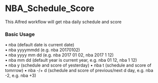 # NBA_Schedule_Score
This Alfred workflow will get nba daily schedule and score

### Basic Usage
• nba            (default date is current date)  
• nba yyyymmdd   (e.g. nba 20170102)  
• nba yyyy mm dd (e.g. nba 2017 01 02, nba 2017 1 12)  
• nba mm dd      (default year is current year, e.g. nba 01 12, nba 1 12)  
• nba y          (schedule and score of yesterday) 
• nba t          (schedule and score of tomrrow)
• nba -/+ d      (schedule and score of previous/next d day, e.g. nba -2, e.g. nba +3)


